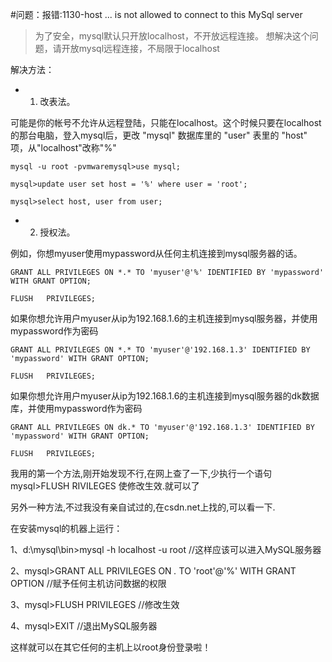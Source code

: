 #问题：报错:1130-host ... is not allowed to connect to this MySql server 


> 为了安全，mysql默认只开放localhost，不开放远程连接。
想解决这个问题，请开放mysql远程连接，不局限于localhost




解决方法：

- 1. 改表法。

可能是你的帐号不允许从远程登陆，只能在localhost。这个时候只要在localhost的那台电脑，登入mysql后，更改 "mysql" 数据库里的 "user" 表里的 "host" 项，从"localhost"改称"%"

```
mysql -u root -pvmwaremysql>use mysql;

mysql>update user set host = '%' where user = 'root';

mysql>select host, user from user;
```


- 2. 授权法。

例如，你想myuser使用mypassword从任何主机连接到mysql服务器的话。

```
GRANT ALL PRIVILEGES ON *.* TO 'myuser'@'%' IDENTIFIED BY 'mypassword' WITH GRANT OPTION;

FLUSH   PRIVILEGES;
```
如果你想允许用户myuser从ip为192.168.1.6的主机连接到mysql服务器，并使用mypassword作为密码

```
GRANT ALL PRIVILEGES ON *.* TO 'myuser'@'192.168.1.3' IDENTIFIED BY 'mypassword' WITH GRANT OPTION;

FLUSH   PRIVILEGES;
```
如果你想允许用户myuser从ip为192.168.1.6的主机连接到mysql服务器的dk数据库，并使用mypassword作为密码

```
GRANT ALL PRIVILEGES ON dk.* TO 'myuser'@'192.168.1.3' IDENTIFIED BY 'mypassword' WITH GRANT OPTION;

FLUSH   PRIVILEGES;
```
我用的第一个方法,刚开始发现不行,在网上查了一下,少执行一个语句 mysql>FLUSH RIVILEGES 使修改生效.就可以了

另外一种方法,不过我没有亲自试过的,在csdn.net上找的,可以看一下.

在安装mysql的机器上运行：

1、d:\mysql\bin\>mysql   -h   localhost   -u   root //这样应该可以进入MySQL服务器

2、mysql>GRANT   ALL   PRIVILEGES   ON   *.*   TO   'root'@'%'   WITH   GRANT   OPTION //赋予任何主机访问数据的权限

3、mysql>FLUSH   PRIVILEGES //修改生效

4、mysql>EXIT //退出MySQL服务器

这样就可以在其它任何的主机上以root身份登录啦！